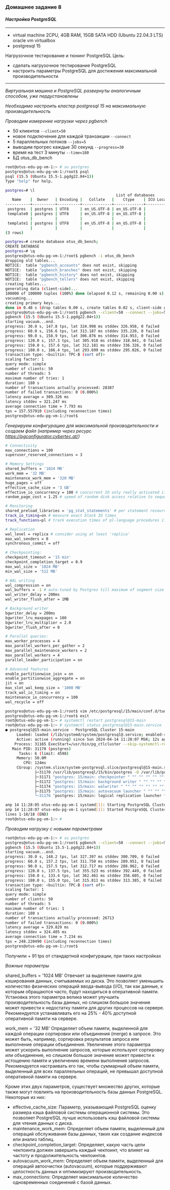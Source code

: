 ### **Домашнее задание 8**
#### *Настройка PostgreSQL*
-------------------------------------------------------
- virtual machine 2CPU, 4GB RAM, 15GB SATA HDD (Ubuntu 22.04.3 LTS) oracle vm virtualbox
- postgresql 15

Нагрузочное тестирование и тюнинг PostgreSQL
Цель:
- сделать нагрузочное тестирование PostgreSQL
- настроить параметры PostgreSQL для достижения максимальной производительности
-------------------------------------------------------
*Виртуальная машина и PostgreSQL развернуты аналогичным способом, уже пердустановлены*

*Необходимо настроить кластер postgresql 15 на максимальную производительность*

*Проводим измерение нагрузки через pgbench*
- 50 клиентов `--client=50`
- новое подключение для каждой транзакции `--connect`
- 5 параллельных потоков `--jobs=5`
- выводим прогрес каждые 30 секунд `--progress=30`
- время на тест 3 минуты `--time=180`
- БД otus_db_bench

```bash
root@otus-edu-pg-vm-1:~ # su postgres
postgres@otus-edu-pg-vm-1:/root$ psql
psql (15.5 (Ubuntu 15.5-1.pgdg22.04+1))
Type "help" for help.

postgres=# \l
                                                 List of databases
   Name    |  Owner   | Encoding |   Collate   |    Ctype    | ICU Locale | Locale Provider |   Access privileges
-----------+----------+----------+-------------+-------------+------------+-----------------+-----------------------
 postgres  | postgres | UTF8     | en_US.UTF-8 | en_US.UTF-8 |            | libc            |
 template0 | postgres | UTF8     | en_US.UTF-8 | en_US.UTF-8 |            | libc            | =c/postgres          +
           |          |          |             |             |            |                 | postgres=CTc/postgres
 template1 | postgres | UTF8     | en_US.UTF-8 | en_US.UTF-8 |            | libc            | =c/postgres          +
           |          |          |             |             |            |                 | postgres=CTc/postgres
(3 rows)

postgres=# create database otus_db_bench;
CREATE DATABASE
postgres=# \q
postgres@otus-edu-pg-vm-1:/root$ pgbench -i otus_db_bench
dropping old tables...
NOTICE:  table "pgbench_accounts" does not exist, skipping
NOTICE:  table "pgbench_branches" does not exist, skipping
NOTICE:  table "pgbench_history" does not exist, skipping
NOTICE:  table "pgbench_tellers" does not exist, skipping
creating tables...
generating data (client-side)...
100000 of 100000 tuples (100%) done (elapsed 0.12 s, remaining 0.00 s)
vacuuming...
creating primary keys...
done in 0.48 s (drop tables 0.00 s, create tables 0.02 s, client-side generate 0.29 s, vacuum 0.05 s, primary keys 0.11 s).
postgres@otus-edu-pg-vm-1:/root$ pgbench --client=50 --connect --jobs=5 --progress=30 --time=180 otus_db_bench
pgbench (15.5 (Ubuntu 15.5-1.pgdg22.04+1))
starting vacuum...end.
progress: 30.0 s, 147.8 tps, lat 324.998 ms stddev 326.958, 0 failed
progress: 60.0 s, 156.6 tps, lat 313.187 ms stddev 335.220, 0 failed
progress: 90.0 s, 158.9 tps, lat 306.876 ms stddev 314.953, 0 failed
progress: 120.0 s, 157.3 tps, lat 305.918 ms stddev 318.041, 0 failed
progress: 150.0 s, 157.6 tps, lat 312.181 ms stddev 336.326, 0 failed
progress: 180.0 s, 166.4 tps, lat 293.699 ms stddev 295.026, 0 failed
transaction type: <builtin: TPC-B (sort of)>
scaling factor: 1
query mode: simple
number of clients: 50
number of threads: 5
maximum number of tries: 1
duration: 180 s
number of transactions actually processed: 28387
number of failed transactions: 0 (0.000%)
latency average = 309.326 ms
latency stddev = 321.247 ms
average connection time = 7.793 ms
tps = 157.557910 (including reconnection times)
postgres@otus-edu-pg-vm-1:/root$
```
*Генерируем конфигурацию для максимальной производительности и создаем файл (например через ресурс https://pgconfigurator.cybertec.at/)*

```bash
# Connectivity
max_connections = 100
superuser_reserved_connections = 3

# Memory Settings
shared_buffers = '1024 MB'
work_mem = '32 MB'
maintenance_work_mem = '320 MB'
huge_pages = off
effective_cache_size = '3 GB'
effective_io_concurrency = 100 # concurrent IO only really activated if OS supports posix_fadvise function
random_page_cost = 1.25 # speed of random disk access relative to sequential access (1.0)

# Monitoring
shared_preload_libraries = 'pg_stat_statements' # per statement resource usage stats
track_io_timing=on # measure exact block IO times
track_functions=pl # track execution times of pl-language procedures if any

# Replication
wal_level = replica # consider using at least 'replica'
max_wal_senders = 0
synchronous_commit = off

# Checkpointing:
checkpoint_timeout = '15 min'
checkpoint_completion_target = 0.9
max_wal_size = '1024 MB'
min_wal_size = '512 MB'

# WAL writing
wal_compression = on
wal_buffers = -1 # auto-tuned by Postgres till maximum of segment size (16MB by default)
wal_writer_delay = 200ms
wal_writer_flush_after = 1MB

# Background writer
bgwriter_delay = 200ms
bgwriter_lru_maxpages = 100
bgwriter_lru_multiplier = 2.0
bgwriter_flush_after = 0

# Parallel queries:
max_worker_processes = 4
max_parallel_workers_per_gather = 2
max_parallel_maintenance_workers = 2
max_parallel_workers = 4
parallel_leader_participation = on

# Advanced features
enable_partitionwise_join = on
enable_partitionwise_aggregate = on
jit = on
max_slot_wal_keep_size = '1000 MB'
track_wal_io_timing = on
maintenance_io_concurrency = 100
wal_recycle = off

postgres@otus-edu-pg-vm-1:/root$ vim /etc/postgresql/15/main/conf.d/tune.conf
postgres@otus-edu-pg-vm-1:/root$ exit
root@otus-edu-pg-vm-1:~ # systemctl restart postgresql@15-main
root@otus-edu-pg-vm-1:~ # systemctl status postgresql@15-main.service
● postgresql@15-main.service - PostgreSQL Cluster 15-main
     Loaded: loaded (/lib/systemd/system/postgresql@.service; enabled-runtime; vendor preset: enabled)
     Active: active (running) since Sun 2024-04-14 11:28:07 MSK; 12s ago
    Process: 31165 ExecStart=/usr/bin/pg_ctlcluster --skip-systemctl-redirect 15-main start (code=exited, status=0/SUCCESS)
   Main PID: 31170 (postgres)
      Tasks: 6 (limit: 4598)
     Memory: 50.0M
        CPU: 124ms
     CGroup: /system.slice/system-postgresql.slice/postgresql@15-main.service
             ├─31170 /usr/lib/postgresql/15/bin/postgres -D /var/lib/postgresql/15/main -c config_file=/etc/postgresql/15/main/postgresql.conf
             ├─31171 "postgres: 15/main: checkpointer " "" "" "" "" "" "" "" "" "" "" "" "" "" "" "" "" "" "" "" "" "" "" "" "" "" "" "" "" "" "" "" "" "" "" "" "" "" "" "" "" "" "" "" "" "" "" "" "" "" "" "" "" "" "" "" "" "">
             ├─31172 "postgres: 15/main: background writer " "" "" "" "" "" "" "" "" "" "" "" "" "" "" "" "" "" "" "" "" "" "" "" "" "" "" "" "" "" "" "" "" "" "" "" "" "" "" "" "" "" "" "" "" "" "" "" "" "" "" "" "" "" "" "" >
             ├─31174 "postgres: 15/main: walwriter " "" "" "" "" "" "" "" "" "" "" "" "" "" "" "" "" "" "" "" "" "" "" "" "" "" "" "" "" "" "" "" "" "" "" "" "" "" "" "" "" "" "" "" "" "" "" "" "" "" "" "" "" "" "" "" "" "" "">
             ├─31175 "postgres: 15/main: autovacuum launcher " "" "" "" "" "" "" "" "" "" "" "" "" "" "" "" "" "" "" "" "" "" "" "" "" "" "" "" "" "" "" "" "" "" "" "" "" "" "" "" "" "" "" "" "" "" "" "" "" "" "" "" "" "" "" ">
             └─31176 "postgres: 15/main: logical replication launcher " "" "" "" "" "" "" "" "" "" "" "" "" "" "" "" "" "" "" "" "" "" "" "" "" "" "" "" "" "" "" "" "" "" "" "" "" "" "" "" "" "" "" "" "" "" "" "" "" "" "" "" ">

апр 14 11:28:05 otus-edu-pg-vm-1 systemd[1]: Starting PostgreSQL Cluster 15-main...
апр 14 11:28:07 otus-edu-pg-vm-1 systemd[1]: Started PostgreSQL Cluster 15-main.
lines 1-18/18 (END)
root@otus-edu-pg-vm-1:~ #
```

*Проводим нагрузку с новыми параметрами*
```bash
root@otus-edu-pg-vm-1:~ # su postgres
postgres@otus-edu-pg-vm-1:/root$ pgbench --client=50 --connect --jobs=5 --progress=30 --time=180 otus_db_bench
pgbench (15.5 (Ubuntu 15.5-1.pgdg22.04+1))
starting vacuum...end.
progress: 30.0 s, 148.2 tps, lat 327.397 ms stddev 300.709, 0 failed
progress: 60.0 s, 157.2 tps, lat 311.750 ms stddev 289.951, 0 failed
progress: 90.0 s, 157.5 tps, lat 312.717 ms stddev 288.962, 0 failed
progress: 120.0 s, 137.5 tps, lat 355.523 ms stddev 392.449, 0 failed
progress: 150.0 s, 133.4 tps, lat 362.461 ms stddev 356.605, 0 failed
progress: 180.0 s, 155.0 tps, lat 315.811 ms stddev 313.385, 0 failed
transaction type: <builtin: TPC-B (sort of)>
scaling factor: 1
query mode: simple
number of clients: 50
number of threads: 5
maximum number of tries: 1
duration: 180 s
number of transactions actually processed: 26713
number of failed transactions: 0 (0.000%)
latency average = 329.829 ms
latency stddev = 324.405 ms
average connection time = 7.234 ms
tps = 248.220490 (including reconnection times)
postgres@otus-edu-pg-vm-1:/root$
```
Получили + 91 tps от стандартной конфигурации, при таких настройках

*Важные параметры*

shared_buffers = '1024 MB'
Отвечает за выделение памяти для кэширования данных, считываемых из диска. Это позволяет уменьшить количество физических операций ввода-вывода (I/O), так как данные, к которым обращаются часто, будут находиться в оперативной памяти.
Установка этого параметра велика может улучшить производительность базы данных, но слишком большое значение может привести к недостатку памяти для других процессов на сервере.
Рекомендуется устанавливать его на 25% - 40% доступной оперативной памяти на сервере.

work_mem = '32 MB'
Определяет объем памяти, выделенной для каждой операции сортировки или объединения (merge) в запросе. Это может быть, например, сортировка результатов запроса или выполнение операции объединения.
Увеличение этого параметра может ускорить выполнение запросов, которые используют сортировку или объединение, но слишком большое значение может привести к истощению памяти и увеличению времени выполнения запросов.
Рекомендуется настраивать его так, чтобы суммарный объем памяти, выделенный для всех параллельных операций, не превышал доступной оперативной памяти на сервере.

Кроме этих двух параметров, существует множество других, которые также могут повлиять на производительность базы данных PostgreSQL. Некоторые из них:

- effective_cache_size: Параметр, указывающий PostgreSQL оценку размера кэша файловой системы операционной системы. Это позволяет PostgreSQL лучше использовать кэш файловой системы для чтения данных с диска.
- maintenance_work_mem: Определяет объем памяти, выделенный для операций обслуживания базы данных, таких как создание индексов или анализ таблиц.
- checkpoint_completion_target: Определяет, какую часть цели чекпоинта должен завершить каждый чекпоинт, что влияет на частоту и продолжительность чекпоинтов.
- autovacuum_work_mem: Определяет объем памяти, выделенный для операций автоочистки (autovacuum), которые поддерживают целостность данных и оптимизируют производительность.
- max_connections: Определяет максимальное количество одновременных соединений с базой данных.
